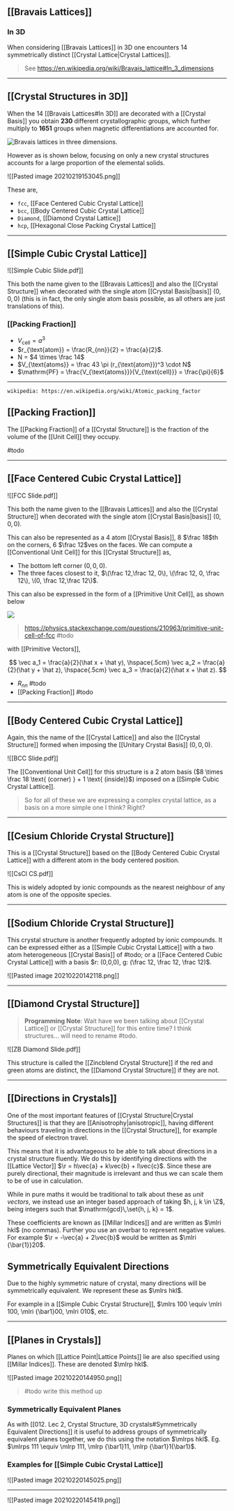 ## [[Bravais Lattices]]

### In 3D

When considering [[Bravais Lattices]] in 3D one encounters 14 symmetrically distinct [[Crystal Lattice|Crystal Lattices]].

> See https://en.wikipedia.org/wiki/Bravais_lattice#In_3_dimensions

---

## [[Crystal Structures in 3D]]

When the 14 [[Bravais Lattices#In 3D]] are decorated with a [[Crystal Basis]] you obtain **230** different crystallographic groups, which further multiply to **1651** groups when magnetic differentiations are accounted for.

![Bravais lattices in three dimensions.](https://users.aber.ac.uk/ruw/teach/334/bravais_3d.png)

However as is shown below, focusing on only a new crystal structures accounts for a large proportion of the elemental solids.

![[Pasted image 20210219153045.png]]

These are,

- `fcc`, [[Face Centered Cubic Crystal Lattice]]
- `bcc`, [[Body Centered Cubic Crystal Lattice]]
- `Diamond`, [[Diamond Crystal Lattice]]
- `hcp`, [[Hexagonal Close Packing Crystal Lattice]]

---

## [[Simple Cubic Crystal Lattice]]

![[Simple Cubic Slide.pdf]]

This both the name given to the [[Bravais Lattices]] and also the [[Crystal Structure]] when decorated with the single atom [[Crystal Basis|basis]] $(0, 0, 0)$ (this is in fact, the only single atom basis possible, as all others are just translations of this).

### [[Packing Fraction]]
- $V_{\text{cell}} = a^3$
- $r_{\text{atom}} = \frac{R_{nn}}{2} = \frac{a}{2}$.
- N = $4 \times \frac 14$
- $V_{\text{atoms}} = \frac 43 \pi (r_{\text{atom}})^3 \cdot N$
- $\mathrm{PF} = \frac{V_{\text{atoms}}}{V_{\text{cell}}} = \frac{\pi}{6}$

---

```
wikipedia: https://en.wikipedia.org/wiki/Atomic_packing_factor
```

## [[Packing Fraction]]

The [[Packing Fraction]] of a [[Crystal Structure]] is the fraction of the volume of the [[Unit Cell]] they occupy.

#todo

---

## [[Face Centered Cubic Crystal Lattice]]

![[FCC Slide.pdf]]

This both the name given to the [[Bravais Lattices]] and also the [[Crystal Structure]] when decorated with the single atom [[Crystal Basis|basis]] $(0, 0, 0)$.

This can also be represented as a 4 atom [[Crystal Basis]], 8 $\frac 18$th on the corners, 6 $\frac 12$ves on the faces. We can compute a [[Conventional Unit Cell]] for this [[Crystal Structure]] as,

- The bottom left corner $(0,0,0)$.
- The three faces closest to it, $\(\frac 12,\frac 12, 0\), \(\frac 12, 0, \frac 12\), \(0, \frac 12,\frac 12\)$.

This can also be expressed in the form of a [[Primitive Unit Cell]], as shown below

![](https://i.stack.imgur.com/TGa4T.png)

> https://physics.stackexchange.com/questions/210963/primitive-unit-cell-of-fcc #todo

with [[Primitive Vectors]],

$$
\vec a_1 = \frac{a}{2}(\hat x + \hat y),
\hspace{.5cm}
\vec a_2 = \frac{a}{2}(\hat y + \hat z),
\hspace{.5cm}
\vec a_3 = \frac{a}{2}(\hat x + \hat z).
$$

- $R_{nn}$ #todo 
- [[Packing Fraction]] #todo 

---

## [[Body Centered Cubic Crystal Lattice]]

Again, this the name of the [[Crystal Lattice]] and also the [[Crystal Structure]] formed when imposing the [[Unitary Crystal Basis]] $(0,0,0)$.

![[BCC Slide.pdf]]

The [[Conventional Unit Cell]] for this structure is a 2 atom basis ($8 \times \frac 18 \text{ (corner) } + 1 \text{ (inside)}$) imposed on a [[Simple Cubic Crystal Lattice]].

> So for all of these we are expressing a complex crystal lattice, as a basis on a more simple one I think? Right?

---

## [[Cesium Chloride Crystal Structure]]

This is a [[Crystal Structure]] based on the [[Body Centered Cubic Crystal Lattice]] with a different atom in the body centered position.

![[CsCl CS.pdf]]

This is widely adopted by ionic compounds as the nearest neighbour of any atom is one of the opposite species.

---

## [[Sodium Chloride Crystal Structure]]

This crystal structure is another frequently adopted by ionic compounds. It can be expressed either as a [[Simple Cubic Crystal Lattice]] with a two atom heterogeneous [[Crystal Basis]] of #todo; or a [[Face Centered Cubic Crystal Lattice]] with a basis $r: (0,0,0), g: (\frac 12, \frac 12, \frac 12)$.

![[Pasted image 20210220142118.png]]

---

## [[Diamond Crystal Structure]]

> **Programming Note**: Wait have we been talking about [[Crystal Lattice]] or [[Crystal Structure]] for this entire time? I think structures... will need to rename #todo.

![[ZB Diamond Slide.pdf]]

This structure is called the [[Zincblend Crystal Structure]] if the red and green atoms are distinct, the [[Diamond Crystal Structure]] if they are not.

---

## [[Directions in Crystals]]

One of the most important features of [[Crystal Structure|Crystal Structures]] is that they are [[Anisotrophy|anisotropic]], having different behaviours traveling in directions in the [[Crystal Structure]], for example the speed of electron travel.

This means that it is advantageous to be able to talk about directions in a crystal structure fluently. We do this by identifying directions with the [[Lattice Vector]] $\r = h\vec{a} + k\vec{b} + l\vec{c}$. Since these are purely directional, their magnitude is irrelevant and thus we can scale them to be of use in calculation.

While in pure maths it would be traditional to talk about these as *unit vectors*, we instead use an integer based approach of taking $h, j, k \in \Z$, being integers such that $\mathrm{gcd}\,\set{h, j, k} = 1$.

These coefficients are known as [[Millar Indices]] and are written as $\mlri hkl$ (no commas). Further you use an overbar to represent negative values. For example $\r = -\vec{a} + 2\vec{b}$ would be written as $\mlri {\bar{1}}20$.

## Symmetrically Equivalent Directions

Due to the highly symmetric nature of crystal, many directions will be symmetrically equivalent. We represent these as $\mlrs hkl$.

For example in a [[Simple Cubic Crystal Structure]], $\mlrs 100 \equiv \mlri 100, \mlri {\bar1}00, \mlri 010$, etc.

---

## [[Planes in Crystals]]

Planes on which [[Lattice Point|Lattice Points]] lie are also specified using [[Millar Indices]]. These are denoted $\mlrp hkl$.

![[Pasted image 20210220144950.png]]

> #todo write this method up

### Symmetrically Equivalent Planes

As with [[012. Lec 2, Crystal Structure, 3D crystals#Symmetrically Equivalent Directions]] it is useful to address groups of symmetrically equivalent  planes together, we do this using the notation $\mlrps hkl$. Eg. $\mlrps 111 \equiv \mlrp 111, \mlrp {\bar1}11, \mlrp {\bar1}1{\bar1}$.

### Examples for [[Simple Cubic Crystal Lattice]]

![[Pasted image 20210220145025.png]]

---

![[Pasted image 20210220145419.png]]